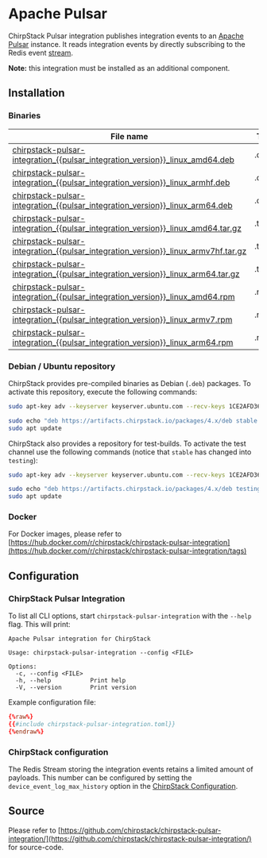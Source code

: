 # Apache Pulsar

ChirpStack Pulsar integration publishes integration events to an [Apache Pulsar](https://pulsar.apache.org/)
instance. It reads integration events by directly subscribing to the Redis event
[stream](https://redis.io/docs/data-types/streams/).

**Note:** this integration must be installed as an additional component.

<!-- toc -->

## Installation

### Binaries

| File name | Type | OS | Arch |
| --------- | ---- | -- | ---- |
| [chirpstack-pulsar-integration_{{pulsar_integration_version}}_linux_amd64.deb](https://artifacts.chirpstack.io/downloads/chirpstack-pulsar-integration/chirpstack-pulsar-integration_{{pulsar_integration_version}}_linux_amd64.deb) | .deb | Linux | amd64 |
| [chirpstack-pulsar-integration_{{pulsar_integration_version}}_linux_armhf.deb](https://artifacts.chirpstack.io/downloads/chirpstack-pulsar-integration/chirpstack-pulsar-integration_{{pulsar_integration_version}}_linux_armhf.deb) | .deb | Linux | armv7 |
| [chirpstack-pulsar-integration_{{pulsar_integration_version}}_linux_arm64.deb](https://artifacts.chirpstack.io/downloads/chirpstack-pulsar-integration/chirpstack-pulsar-integration_{{pulsar_integration_version}}_linux_arm64.deb) | .deb | Linux | arm64 |
| [chirpstack-pulsar-integration_{{pulsar_integration_version}}_linux_amd64.tar.gz](https://artifacts.chirpstack.io/downloads/chirpstack-pulsar-integration/chirpstack-pulsar-integration_{{pulsar_integration_version}}_linux_amd64.tar.gz) | .tar.gz | Linux | amd64 |
| [chirpstack-pulsar-integration_{{pulsar_integration_version}}_linux_armv7hf.tar.gz](https://artifacts.chirpstack.io/downloads/chirpstack-pulsar-integration/chirpstack-pulsar-integration_{{pulsar_integration_version}}_linux_armv7hf.tar.gz) | .tar.gz | Linux | armv7 |
| [chirpstack-pulsar-integration_{{pulsar_integration_version}}_linux_arm64.tar.gz](https://artifacts.chirpstack.io/downloads/chirpstack-pulsar-integration/chirpstack-pulsar-integration_{{pulsar_integration_version}}_linux_arm64.tar.gz) | .tar.gz | Linux | arm64 |
| [chirpstack-pulsar-integration_{{pulsar_integration_version}}_linux_amd64.rpm](https://artifacts.chirpstack.io/downloads/chirpstack-pulsar-integration/chirpstack-pulsar-integration_{{pulsar_integration_version}}_linux_amd64.rpm) | .rpm | Linux | amd64 |
| [chirpstack-pulsar-integration_{{pulsar_integration_version}}_linux_armv7.rpm](https://artifacts.chirpstack.io/downloads/chirpstack-pulsar-integration/chirpstack-pulsar-integration_{{pulsar_integration_version}}_linux_armv7.rpm) | .rpm | Linux | armv7 |
| [chirpstack-pulsar-integration_{{pulsar_integration_version}}_linux_arm64.rpm](https://artifacts.chirpstack.io/downloads/chirpstack-pulsar-integration/chirpstack-pulsar-integration_{{pulsar_integration_version}}_linux_arm64.rpm) | .rpm | Linux | arm64 |

### Debian / Ubuntu repository

ChirpStack provides pre-compiled binaries as Debian (`.deb`) packages. To
activate this repository, execute the following commands:

```bash
sudo apt-key adv --keyserver keyserver.ubuntu.com --recv-keys 1CE2AFD36DBCCA00

sudo echo "deb https://artifacts.chirpstack.io/packages/4.x/deb stable main" | sudo tee /etc/apt/sources.list.d/chirpstack_4.list
sudo apt update
```

ChirpStack also provides a repository for test-builds. To activate the test
channel use the following commands (notice that `stable` has changed into `testing`):

```bash
sudo apt-key adv --keyserver keyserver.ubuntu.com --recv-keys 1CE2AFD36DBCCA00

sudo echo "deb https://artifacts.chirpstack.io/packages/4.x/deb testing main" | sudo tee /etc/apt/sources.list.d/chirpstack_4.list
sudo apt update
```

### Docker

For Docker images, please refer to
[https://hub.docker.com/r/chirpstack/chirpstack-pulsar-integration](https://hub.docker.com/r/chirpstack/chirpstack-pulsar-integration/tags)

## Configuration

### ChirpStack Pulsar Integration

To list all CLI options, start `chirpstack-pulsar-integration` with the
`--help` flag. This will print:

```text
Apache Pulsar integration for ChirpStack

Usage: chirpstack-pulsar-integration --config <FILE>

Options:
  -c, --config <FILE>  
  -h, --help           Print help
  -V, --version        Print version
```

Example configuration file:

```toml
{%raw%}
{{#include chirpstack-pulsar-integration.toml}}
{%endraw%}
```

### ChirpStack configuration

The Redis Stream storing the integration events retains a limited amount of
payloads. This number can be configured by setting the `device_event_log_max_history`
option in the [ChirpStack Configuration](../configuration.md).

## Source

Please refer to [https://github.com/chirpstack/chirpstack-pulsar-integration/](https://github.com/chirpstack/chirpstack-pulsar-integration/)
for source-code.